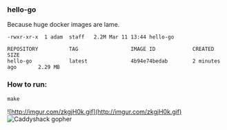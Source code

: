 ### hello-go

Because huge docker images are lame.

```
-rwxr-xr-x  1 adam  staff   2.2M Mar 11 13:44 hello-go

REPOSITORY          TAG                 IMAGE ID            CREATED             SIZE
hello-go            latest              4b94e74bedab        2 minutes ago       2.29 MB
```

### How to run:

`make`

![http://imgur.com/zkgjH0k.gif](http://imgur.com/zkgjH0k.gif)
![Caddyshack gopher][gopher]

[gopher]: https://github.com/adampats/hello-go/raw/master/gopher.gif "Caddyshack gopher"
